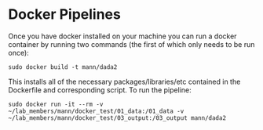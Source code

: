 # Docker Pipelines

Once you have docker installed on your machine you can run a docker container by running two commands (the first of which only needs to be run once):

```
sudo docker build -t mann/dada2
```

This installs all of the necessary packages/libraries/etc contained in the Dockerfile and corresponding script. To run the pipeline:

```
sudo docker run -it --rm -v ~/lab_members/mann/docker_test/01_data:/01_data -v ~/lab_members/mann/docker_test/03_output:/03_output mann/dada2
```
